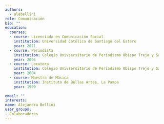 ```yaml
---
authors:
  - alebellini
role: Comunicación
bio: ""
education:
  courses:
  - course: Licenciada en Comunicación Social
    institution: Universidad Católica de Santiago del Estero
    year: 2021
  - course: Periodista
    institution: Colegio Univsersitario de Periodismo Obispo Trejo y Sanabria
    year: 2004
  - course: Locutora
    institution: Colegio Univsersitario de Periodismo Obispo Trejo y Sanabria
    year: 2004
  - course: Maestra de Música
    institution: Instituto de Bellas Artes, La Pampa
    year: 1999
    
email: ""
interests:
name: Alejandra Bellini
user_groups:
- Colaboradores
---
```

